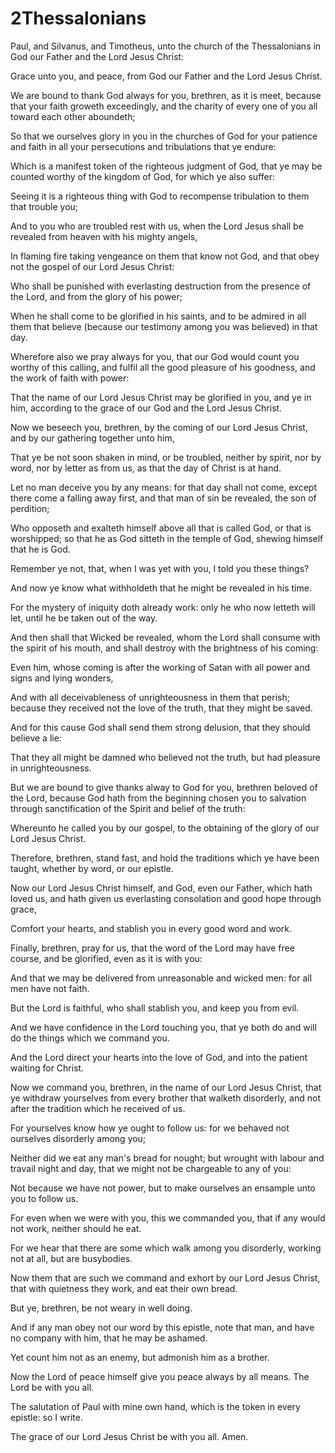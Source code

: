 # 2Thessalonians

<p id="kjv2th-1:1">Paul, and Silvanus, and Timotheus, unto the church of the Thessalonians in God our Father and the Lord Jesus Christ:</p>

<p id="kjv2th-1:2">Grace unto you, and peace, from God our Father and the Lord Jesus Christ.</p>

<p id="kjv2th-1:3">We are bound to thank God always for you, brethren, as it is meet, because that your faith groweth exceedingly, and the charity of every one of you all toward each other aboundeth;</p>

<p id="kjv2th-1:4">So that we ourselves glory in you in the churches of God for your patience and faith in all your persecutions and tribulations that ye endure:</p>

<p id="kjv2th-1:5">Which is a manifest token of the righteous judgment of God, that ye may be counted worthy of the kingdom of God, for which ye also suffer:</p>

<p id="kjv2th-1:6">Seeing it is a righteous thing with God to recompense tribulation to them that trouble you;</p>

<p id="kjv2th-1:7">And to you who are troubled rest with us, when the Lord Jesus shall be revealed from heaven with his mighty angels,</p>

<p id="kjv2th-1:8">In flaming fire taking vengeance on them that know not God, and that obey not the gospel of our Lord Jesus Christ:</p>

<p id="kjv2th-1:9">Who shall be punished with everlasting destruction from the presence of the Lord, and from the glory of his power;</p>

<p id="kjv2th-1:10">When he shall come to be glorified in his saints, and to be admired in all them that believe (because our testimony among you was believed) in that day.</p>

<p id="kjv2th-1:11">Wherefore also we pray always for you, that our God would count you worthy of this calling, and fulfil all the good pleasure of his goodness, and the work of faith with power:</p>

<p id="kjv2th-1:12">That the name of our Lord Jesus Christ may be glorified in you, and ye in him, according to the grace of our God and the Lord Jesus Christ.</p>

<p id="kjv2th-2:1">Now we beseech you, brethren, by the coming of our Lord Jesus Christ, and by our gathering together unto him,</p>

<p id="kjv2th-2:2">That ye be not soon shaken in mind, or be troubled, neither by spirit, nor by word, nor by letter as from us, as that the day of Christ is at hand.</p>

<p id="kjv2th-2:3">Let no man deceive you by any means: for that day shall not come, except there come a falling away first, and that man of sin be revealed, the son of perdition;</p>

<p id="kjv2th-2:4">Who opposeth and exalteth himself above all that is called God, or that is worshipped; so that he as God sitteth in the temple of God, shewing himself that he is God.</p>

<p id="kjv2th-2:5">Remember ye not, that, when I was yet with you, I told you these things?</p>

<p id="kjv2th-2:6">And now ye know what withholdeth that he might be revealed in his time.</p>

<p id="kjv2th-2:7">For the mystery of iniquity doth already work: only he who now letteth will let, until he be taken out of the way.</p>

<p id="kjv2th-2:8">And then shall that Wicked be revealed, whom the Lord shall consume with the spirit of his mouth, and shall destroy with the brightness of his coming:</p>

<p id="kjv2th-2:9">Even him, whose coming is after the working of Satan with all power and signs and lying wonders,</p>

<p id="kjv2th-2:10">And with all deceivableness of unrighteousness in them that perish; because they received not the love of the truth, that they might be saved.</p>

<p id="kjv2th-2:11">And for this cause God shall send them strong delusion, that they should believe a lie:</p>

<p id="kjv2th-2:12">That they all might be damned who believed not the truth, but had pleasure in unrighteousness.</p>

<p id="kjv2th-2:13">But we are bound to give thanks alway to God for you, brethren beloved of the Lord, because God hath from the beginning chosen you to salvation through sanctification of the Spirit and belief of the truth:</p>

<p id="kjv2th-2:14">Whereunto he called you by our gospel, to the obtaining of the glory of our Lord Jesus Christ.</p>

<p id="kjv2th-2:15">Therefore, brethren, stand fast, and hold the traditions which ye have been taught, whether by word, or our epistle.</p>

<p id="kjv2th-2:16">Now our Lord Jesus Christ himself, and God, even our Father, which hath loved us, and hath given us everlasting consolation and good hope through grace,</p>

<p id="kjv2th-2:17">Comfort your hearts, and stablish you in every good word and work.</p>

<p id="kjv2th-3:1">Finally, brethren, pray for us, that the word of the Lord may have free course, and be glorified, even as it is with you:</p>

<p id="kjv2th-3:2">And that we may be delivered from unreasonable and wicked men: for all men have not faith.</p>

<p id="kjv2th-3:3">But the Lord is faithful, who shall stablish you, and keep you from evil.</p>

<p id="kjv2th-3:4">And we have confidence in the Lord touching you, that ye both do and will do the things which we command you.</p>

<p id="kjv2th-3:5">And the Lord direct your hearts into the love of God, and into the patient waiting for Christ.</p>

<p id="kjv2th-3:6">Now we command you, brethren, in the name of our Lord Jesus Christ, that ye withdraw yourselves from every brother that walketh disorderly, and not after the tradition which he received of us.</p>

<p id="kjv2th-3:7">For yourselves know how ye ought to follow us: for we behaved not ourselves disorderly among you;</p>

<p id="kjv2th-3:8">Neither did we eat any man's bread for nought; but wrought with labour and travail night and day, that we might not be chargeable to any of you:</p>

<p id="kjv2th-3:9">Not because we have not power, but to make ourselves an ensample unto you to follow us.</p>

<p id="kjv2th-3:10">For even when we were with you, this we commanded you, that if any would not work, neither should he eat.</p>

<p id="kjv2th-3:11">For we hear that there are some which walk among you disorderly, working not at all, but are busybodies.</p>

<p id="kjv2th-3:12">Now them that are such we command and exhort by our Lord Jesus Christ, that with quietness they work, and eat their own bread.</p>

<p id="kjv2th-3:13">But ye, brethren, be not weary in well doing.</p>

<p id="kjv2th-3:14">And if any man obey not our word by this epistle, note that man, and have no company with him, that he may be ashamed.</p>

<p id="kjv2th-3:15">Yet count him not as an enemy, but admonish him as a brother.</p>

<p id="kjv2th-3:16">Now the Lord of peace himself give you peace always by all means. The Lord be with you all.</p>

<p id="kjv2th-3:17">The salutation of Paul with mine own hand, which is the token in every epistle: so I write.</p>

<p id="kjv2th-3:18">The grace of our Lord Jesus Christ be with you all. Amen.</p>

